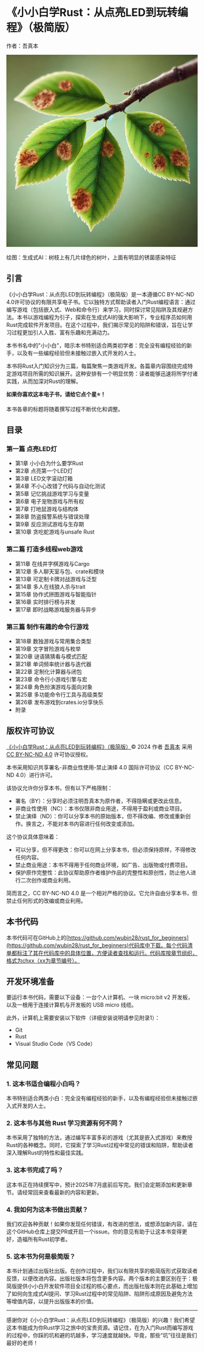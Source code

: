 # 《小小白学Rust：从点亮LED到玩转编程》（极简版）

作者：吾真本

![image-cover.webp](image-cover.webp)

绘图：生成式AI：树枝上有几片绿色的树叶，上面有明显的锈菌感染特征

## 引言

《小小白学Rust：从点亮LED到玩转编程》（极简版）是一本遵循CC BY-NC-ND 4.0许可协议的有限共享电子书。它以独特方式帮助读者入门Rust编程语言：通过编写游戏（包括嵌入式、Web和命令行）来学习，同时探讨常见陷阱及其规避方法。本书以游戏编程为引子，探索在生成式AI的强大影响下，专业程序员如何用Rust完成软件开发项目。在这个过程中，我们揭示常见的陷阱和错误，旨在让学习过程更加引人入胜、富有乐趣和充满动力。

本书书名中的"小小白"，暗示本书特别适合两类初学者：完全没有编程经验的新手，以及有一些编程经验但未接触过嵌入式开发的人士。

本书将Rust入门知识分为三篇，每篇聚焦一类游戏开发。各篇章内容围绕完成特定游戏项目所需的知识展开。这种安排有一个明显优势：读者能够迅速将所学付诸实践，从而加深对Rust的理解。

**如果你喜欢这本电子书，请给它点个星⭐️！**

本书各章的标题将随着撰写过程不断优化和调整。

## 目录

### 第一篇 点亮LED灯

- 第1章 小小白为什么要学Rust
- 第2章 点亮第一个LED灯
- 第3章 LED文字滚动灯箱
- 第4章 不小心改错了代码与自动化测试
- 第5章 记忆挑战游戏学习与变量
- 第6章 电子宠物游戏与所有权
- 第7章 打地鼠游戏与结构体
- 第8章 防盗报警系统与错误处理
- 第9章 反应测试游戏与生存期
- 第10章 贪吃蛇游戏与unsafe Rust

### 第二篇 打造多线程web游戏

- 第11章 在线井字棋游戏与Cargo
- 第12章 多人聊天室与包、crate和模块
- 第13章 可定制卡牌对战游戏与泛型
- 第14章 多人在线狼人杀与trait
- 第15章 协作式拼图游戏与智能指针
- 第16章 实时排行榜与并发
- 第17章 即时战略游戏服务器与异步

### 第三篇 制作有趣的命令行游戏

- 第18章 数独游戏与常用集合类型
- 第19章 文字冒险游戏与枚举
- 第20章 谜语猜猜看与模式匹配
- 第21章 单词频率统计器与迭代器
- 第22章 定制化计算器与闭包
- 第23章 命令行小游戏引擎与宏
- 第24章 角色扮演游戏与面向对象
- 第25章 多功能命令行工具与高级类型
- 第26章 发布游戏到crates.io分享快乐
- 附录

## 版权许可协议

[《小小白学Rust：从点亮LED到玩转编程》（极简版）](https://github.com/wubin28/rust_for_beginners)© 2024 作者 [吾真本](https://github.com/wubin28) 采用 [CC BY-NC-ND 4.0](https://creativecommons.org/licenses/by-nc-nd/4.0/?ref=chooser-v1) 许可协议授权。

本书采用知识共享署名-非商业性使用-禁止演绎 4.0 国际许可协议（CC BY-NC-ND 4.0）进行许可。

该协议允许你分享本书，但有以下严格限制：

- 署名（BY）：分享时必须注明吾真本为原作者，不得隐瞒或更改此信息。
- 非商业性使用（NC）：本书仅限非商业用途，不得用于盈利或商业项目。
- 禁止演绎（ND）：你可以分享本书的原始版本，但不得改编、修改或重新创作。换言之，不能对本书内容进行任何改变或添加。

这个协议具体意味着：

- 可以分享，但不得更改：你可以在网上分享本书，但必须保持原样，不得修改任何内容。
- 禁止商业用途：本书不得用于任何商业环境，如广告、出版物或付费项目。
- 保护原作完整性：此协议帮助原作者维护作品的完整性和原创性，防止他人进行二次创作或商业利用。

简而言之，CC BY-NC-ND 4.0 是一个相对严格的协议。它允许自由分享本书，但禁止任何形式的改编或商业利用。

## 本书代码

本书代码可在GitHub上的[https://github.com/wubin28/rust_for_beginners](https://github.com/wubin28/rust_for_beginners)代码库中下载。每个代码清单都标注了其在代码库中的具体位置，方便读者查找和运行。代码库按章节组织，格式为chxx（xx为章节编号）。

## 开发环境准备

要运行本书代码，需要以下设备：一台个人计算机、一块 micro:bit v2 开发板，以及一根用于连接计算机与开发板的 USB micro 线缆。

此外，计算机上需要安装以下软件（详细安装说明请参见附录1）：

- Git
- Rust
- Visual Studio Code（VS Code）

## 常见问题

### 1. 这本书适合编程小白吗？

本书特别适合两类小白：完全没有编程经验的新手，以及有编程经验但未接触过嵌入式开发的人士。

### 2. 这本书与其他 Rust 学习资源有何不同？

本书采用了独特的方法，通过编写丰富多彩的游戏（尤其是嵌入式游戏）来教授Rust的各种概念。同时，它探索了学习Rust过程中常见的错误和陷阱，帮助读者深入理解Rust的特性和最佳实践。

### 3. 这本书完成了吗？

这本书正在持续撰写中，预计2025年7月底前后写完。我们会定期添加和更新章节。请经常回来查看最新的内容和更新。

### 4. 我如何为这本书做出贡献？

我们欢迎各种贡献！如果你发现任何错误，有改进的想法，或想添加新内容，请在这个GitHub仓库上提交PR或开启一个issue。你的意见有助于让这本书变得更好，造福所有Rust初学者。

### 5. 这本书为何是极简版？

本书计划通过出版社出版。在创作过程中，我们以有限共享的极简版形式获取读者反馈，以便改进内容。出版社版本将包含更多内容。两个版本的主要区别在于：极简版提供小小白开发软件项目全过程的核心要点，而出版社版本则在此基础上增加了如何向生成式AI提问、学习Rust过程中的常见陷阱、陷阱形成原因及避免方法等增值内容，以提升出版版本的价值。

---

感谢你对《小小白学Rust：从点亮LED到玩转编程》（极简版）的兴趣！我们希望这本书能成为你Rust学习之旅中的宝贵资源。请记住，在为入门Rust而编写游戏的过程中，你踩的坑和避的坑越多，学习速度就越快。毕竟，那些“坑”往往是我们最好的老师！